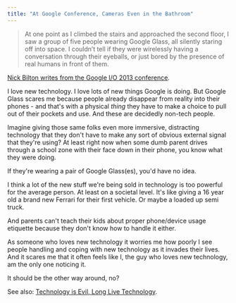 ```yaml
---
title: "At Google Conference, Cameras Even in the Bathroom"
---
```

<blockquote><p>
  At one point as I climbed the stairs and approached the second floor, I saw a group of five people wearing Google Glass, all silently staring off into space. I couldn’t tell if they were wirelessly having a conversation through their eyeballs, or just bored by the presence of real humans in front of them.
</p></blockquote>
<p><a href="http://bits.blogs.nytimes.com/2013/05/17/at-google-conference-even-cameras-in-the-bathroom/">Nick Bilton writes from the Google I/O 2013 conference</a>.</p>
<p>I love new technology. I love lots of new things Google is doing. But Google Glass scares me because people already disappear from reality into their phones - and that's with a physical <em>thing</em> they have to make a choice to pull out of their pockets and use. And these are decidedly non-tech people.</p>
<p>Imagine giving those same folks even more immersive, distracting technology that they don't have to make any sort of obvious external signal that they're using? At least right now when some dumb parent drives through a school zone with their face down in their phone, you know what they were doing.</p>
<p>If they're wearing a pair of Google Glass(es), you'd have no idea.</p>
<p>I think a lot of the new stuff we're being sold in technology is too powerful for the average person. At least on a societal level. It's like giving a 16 year old a brand new Ferrari for their first vehicle. Or maybe a loaded up semi truck.</p>
<p>And parents can't teach their kids about proper phone/device usage etiquette because they don't know how to handle it either.</p>
<p>As someone who loves new technology it worries me how poorly I see people handling and coping with new technology as it invades their lives. And it scares me that it often feels like I, the guy who loves new technology, am the only one noticing it.</p>
<p>It should be the other way around, no?</p>
<p>See also: <a href="https://chrisenns.com/2013/05/technology-is-evil-long-live-technology/">Technology is Evil, Long Live Technology</a>.</p>
